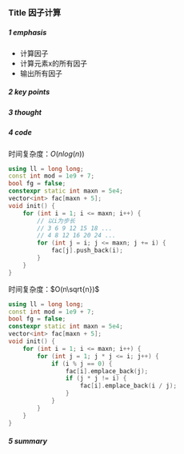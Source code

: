 ### Title 因子计算

##### 1 emphasis

- 计算因子
- 计算元素x的所有因子
- 输出所有因子



##### 2 key points

 

##### 3 thought



##### 4 code

时间复杂度：$O(nlog(n))$

```cpp
using ll = long long;
const int mod = 1e9 + 7;
bool fg = false;
constexpr static int maxn = 5e4;
vector<int> fac[maxn + 5];
void init() {
    for (int i = 1; i <= maxn; i++) {
        // 以i为步长
        // 3 6 9 12 15 18 ...
        // 4 8 12 16 20 24 ...
        for (int j = i; j <= maxn; j += i) {
            fac[j].push_back(i);
        }
    }
}
```



时间复杂度：$O(n\sqrt{n})$

```cpp
using ll = long long;
const int mod = 1e9 + 7;
bool fg = false;
constexpr static int maxn = 5e4;
vector<int> fac[maxn + 5];
void init() {
    for (int i = 1; i <= maxn; i++) {
        for (int j = 1; j * j <= i; j++) {
            if (i % j == 0) {
                fac[i].emplace_back(j);
                if (j * j != i) {
                    fac[i].emplace_back(i / j);
                }
            }
        }
    }
}
```



##### 5 summary

